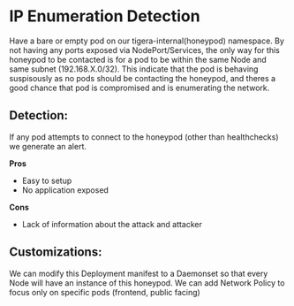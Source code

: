 # IP Enumeration Detection

Have a bare or empty pod on our tigera-internal(honeypod) namespace. By not having any ports exposed via NodePort/Services, the only way for this honeypod to be contacted is for a pod to be within the same Node and same subnet (192.168.X.0/32). This indicate that the pod is behaving suspisously as no pods should be contacting the honeypod, and theres a good chance that pod is compromised and is enumerating the network. 

## Detection:
If any pod attempts to connect to the honeypod (other than healthchecks) we generate an alert.

**Pros**
* Easy to setup
* No application exposed

**Cons**
* Lack of information about the attack and attacker


## Customizations:
We can modify this Deployment manifest to a Daemonset so that every Node will have an instance of this honeypod.
We can add Network Policy to focus only on specific pods (frontend, public facing) 

